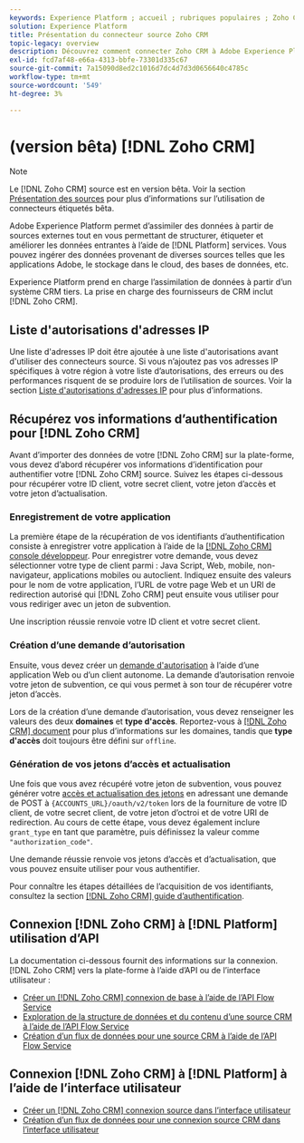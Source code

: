 ```yaml
---
keywords: Experience Platform ; accueil ; rubriques populaires ; Zoho CRM ; zoho crm ; Zoho ; zoho
solution: Experience Platform
title: Présentation du connecteur source Zoho CRM
topic-legacy: overview
description: Découvrez comment connecter Zoho CRM à Adobe Experience Platform à l’aide d’API ou de l’interface utilisateur.
exl-id: fcd7af48-e66a-4313-bbfe-73301d335c67
source-git-commit: 7a15090d8ed2c1016d7dc4d7d3d0656640c4785c
workflow-type: tm+mt
source-wordcount: '549'
ht-degree: 3%

---
```


# (version bêta) [!DNL Zoho CRM]

>[!NOTE]
>
>Le [!DNL Zoho CRM] source est en version bêta. Voir la section [Présentation des sources](../../home.md#terms-and-conditions) pour plus d’informations sur l’utilisation de connecteurs étiquetés bêta.

Adobe Experience Platform permet d’assimiler des données à partir de sources externes tout en vous permettant de structurer, étiqueter et améliorer les données entrantes à l’aide de [!DNL Platform] services. Vous pouvez ingérer des données provenant de diverses sources telles que les applications Adobe, le stockage dans le cloud, des bases de données, etc.

Experience Platform prend en charge l’assimilation de données à partir d’un système CRM tiers. La prise en charge des fournisseurs de CRM inclut [!DNL Zoho CRM].

## Liste d&#39;autorisations d&#39;adresses IP

Une liste d&#39;adresses IP doit être ajoutée à une liste d&#39;autorisations avant d&#39;utiliser des connecteurs source. Si vous n’ajoutez pas vos adresses IP spécifiques à votre région à votre liste d’autorisations, des erreurs ou des performances risquent de se produire lors de l’utilisation de sources. Voir la section [Liste d&#39;autorisations d&#39;adresses IP](../../ip-address-allow-list.md) pour plus d’informations.

## Récupérez vos informations d’authentification pour [!DNL Zoho CRM]

Avant d’importer des données de votre [!DNL Zoho CRM] sur la plate-forme, vous devez d’abord récupérer vos informations d’identification pour authentifier votre [!DNL Zoho CRM] source. Suivez les étapes ci-dessous pour récupérer votre ID client, votre secret client, votre jeton d’accès et votre jeton d’actualisation.

### Enregistrement de votre application

La première étape de la récupération de vos identifiants d’authentification consiste à enregistrer votre application à l’aide de la [[!DNL Zoho CRM] console développeur](https://accounts.zoho.com/). Pour enregistrer votre demande, vous devez sélectionner votre type de client parmi : Java Script, Web, mobile, non-navigateur, applications mobiles ou autoclient. Indiquez ensuite des valeurs pour le nom de votre application, l’URL de votre page Web et un URI de redirection autorisé qui [!DNL Zoho CRM] peut ensuite vous utiliser pour vous rediriger avec un jeton de subvention.

Une inscription réussie renvoie votre ID client et votre secret client.

### Création d’une demande d’autorisation

Ensuite, vous devez créer un [demande d&#39;autorisation](https://www.zoho.com/crm/developer/docs/api/v2/auth-request.html) à l’aide d’une application Web ou d’un client autonome. La demande d’autorisation renvoie votre jeton de subvention, ce qui vous permet à son tour de récupérer votre jeton d’accès.

Lors de la création d’une demande d’autorisation, vous devez renseigner les valeurs des deux **domaines** et **type d&#39;accès**. Reportez-vous à [[!DNL Zoho CRM] document](https://www.zoho.com/crm/developer/docs/api/v2/scopes.html) pour plus d’informations sur les domaines, tandis que **type d&#39;accès** doit toujours être défini sur `offline`.

### Génération de vos jetons d’accès et actualisation

Une fois que vous avez récupéré votre jeton de subvention, vous pouvez générer votre [accès et actualisation des jetons](https://www.zoho.com/crm/developer/docs/api/v2/access-refresh.html) en adressant une demande de POST à `{ACCOUNTS_URL}/oauth/v2/token` lors de la fourniture de votre ID client, de votre secret client, de votre jeton d’octroi et de votre URI de redirection. Au cours de cette étape, vous devez également inclure `grant_type` en tant que paramètre, puis définissez la valeur comme `"authorization_code"`.

Une demande réussie renvoie vos jetons d’accès et d’actualisation, que vous pouvez ensuite utiliser pour vous authentifier.

Pour connaître les étapes détaillées de l’acquisition de vos identifiants, consultez la section [[!DNL Zoho CRM] guide d’authentification](https://www.zoho.com/crm/developer/docs/api/v2/oauth-overview.html).

## Connexion [!DNL Zoho CRM] à [!DNL Platform] utilisation d’API

La documentation ci-dessous fournit des informations sur la connexion. [!DNL Zoho CRM] vers la plate-forme à l’aide d’API ou de l’interface utilisateur :

- [Créer un [!DNL Zoho CRM] connexion de base à l’aide de l’API Flow Service](../../tutorials/api/create/crm/zoho.md)
- [Exploration de la structure de données et du contenu d’une source CRM à l’aide de l’API Flow Service](../../tutorials/api/explore/crm.md)
- [Création d’un flux de données pour une source CRM à l’aide de l’API Flow Service](../../tutorials/api/collect/crm.md)

## Connexion [!DNL Zoho CRM] à [!DNL Platform] à l’aide de l’interface utilisateur

- [Créer un [!DNL Zoho CRM] connexion source dans l’interface utilisateur](../../tutorials/ui/create/crm/zoho.md)
- [Création d’un flux de données pour une connexion source CRM dans l’interface utilisateur](../../tutorials/ui/dataflow/crm.md)
